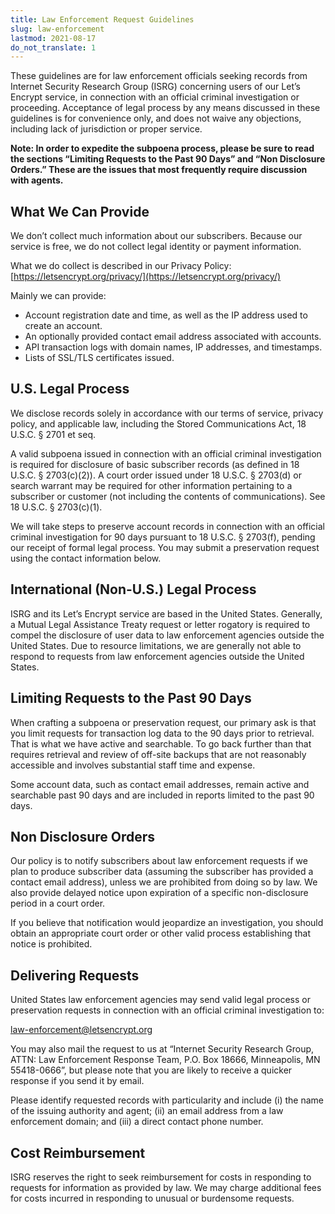 ```yaml
---
title: Law Enforcement Request Guidelines
slug: law-enforcement
lastmod: 2021-08-17
do_not_translate: 1
---
```


These guidelines are for law enforcement officials seeking records from Internet Security Research Group (ISRG) concerning users of our Let’s Encrypt service, in connection with an official criminal investigation or proceeding. Acceptance of legal process by any means discussed in these guidelines is for convenience only, and does not waive any objections, including lack of jurisdiction or proper service. 

**Note: In order to expedite the subpoena process, please be sure to read the sections “Limiting Requests to the Past 90 Days” and “Non Disclosure Orders.” These are the issues that most frequently require discussion with agents.**

## What We Can Provide

We don’t collect much information about our subscribers. Because our service is free, we do not collect legal identity or payment information.

What we do collect is described in our Privacy Policy: [https://letsencrypt.org/privacy/](https://letsencrypt.org/privacy/)

Mainly we can provide:

* Account registration date and time, as well as the IP address used to create an account.
* An optionally provided contact email address associated with accounts.
* API transaction logs with domain names, IP addresses, and timestamps.
* Lists of SSL/TLS certificates issued.

## U.S. Legal Process

We disclose records solely in accordance with our terms of service, privacy policy, and applicable law, including the Stored Communications Act, 18 U.S.C. § 2701 et seq.

A valid subpoena issued in connection with an official criminal investigation is required for disclosure of basic subscriber records (as defined in 18 U.S.C. § 2703(c)(2)). A court order issued under 18 U.S.C. § 2703(d) or search warrant may be required for other information pertaining to a subscriber or customer (not including the contents of communications). See 18 U.S.C. § 2703(c)(1).

We will take steps to preserve account records in connection with an official criminal investigation for 90 days pursuant to 18 U.S.C. § 2703(f), pending our receipt of formal legal process. You may submit a preservation request using the contact information below.

## International (Non-U.S.) Legal Process

ISRG and its Let’s Encrypt service are based in the United States. Generally, a Mutual Legal Assistance Treaty request or letter rogatory is required to compel the disclosure of user data to law enforcement agencies outside the United States. Due to resource limitations, we are generally not able to respond to requests from law enforcement agencies outside the United States.

## Limiting Requests to the Past 90 Days

When crafting a subpoena or preservation request, our primary ask is that you limit requests for transaction log data to the 90 days prior to retrieval. That is what we have active and searchable. To go back further than that requires retrieval and review of off-site backups that are not reasonably accessible and involves substantial staff time and expense.

Some account data, such as contact email addresses, remain active and searchable past 90 days and are included in reports limited to the past 90 days.

## Non Disclosure Orders

Our policy is to notify subscribers about law enforcement requests if we plan to produce subscriber data (assuming the subscriber has provided a contact email address), unless we are prohibited from doing so by law. We also provide delayed notice upon expiration of a specific non-disclosure period in a court order. 

If you believe that notification would jeopardize an investigation, you should obtain an appropriate court order or other valid process establishing that notice is prohibited.

## Delivering Requests

United States law enforcement agencies may send valid legal process or preservation requests in connection with an official criminal investigation to:

[law-enforcement@letsencrypt.org](mailto:law-enforcement@letsencrypt.org)

You may also mail the request to us at “Internet Security Research Group, ATTN: Law Enforcement Response Team, P.O. Box 18666, Minneapolis, MN 55418-0666”, but please note that you are likely to receive a quicker response if you send it by email.

Please identify requested records with particularity and include (i) the name of the issuing authority and agent; (ii) an email address from a law enforcement domain; and (iii) a direct contact phone number.

## Cost Reimbursement

ISRG reserves the right to seek reimbursement for costs in responding to requests for information as provided by law. We may charge additional fees for costs incurred in responding to unusual or burdensome requests.
